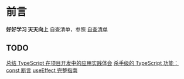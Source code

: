# 前言 <Badge text="beta" type="warn"/> <Badge text="0.1.1+"/>

**好好学习 天天向上**
自查清单，参照
[自查清单](https://github.com/HuYuee/blog/issues/76)

## TODO

[总结 TypeScript 在项目开发中的应用实践体会](https://juejin.cn/post/6970841540776329224)
[杀手级的 TypeScript 功能：const 断言](https://segmentfault.com/a/1190000019239979)
[useEffect 完整指南](https://overreacted.io/zh-hans/a-complete-guide-to-useeffect/)

